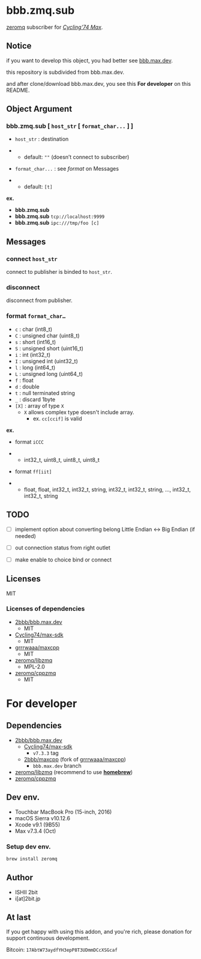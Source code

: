 # bbb.zmq.sub

[zeromq](http://zeromq.org) subscriber for [_Cycling'74 Max_](https://cycling74.com/products/max).

## Notice

if you want to develop this object, you had better see [bbb.max.dev](2bbb/bbb.max.dev).

this repository is subdivided from bbb.max.dev.

and after clone/download bbb.max.dev, you see this **For developer** on this README.

## Object Argument

### **bbb.zmq.sub** [ `host_str` [ `format_char...` ] ]

- `host_str` : destination

- - default: `""` (doesn’t connect to subscriber)

- `format_char...` : see _format_ on Messages

- - default: `[t]`

**ex.**

- **bbb.zmq.sub**
- **bbb.zmq.sub** ``tcp://localhost:9999``
- **bbb.zmq.sub** ``ipc:///tmp/foo [c]``

## Messages

### **connect** `host_str`

connect to publisher is binded to `host_str`.

### **disconnect**

disconnect from publisher.

### **format** `format_char…`

- `c` : char (int8_t)
- `C` : unsigned char (uint8_t)
- `s` : short (int16_t)
- `S` : unsigned short (uint16_t)
- `i` : int (int32_t)
- `I` : unsigned int (uint32_t)
- `l` : long (int64_t)
- `L` : unsigned long (uint64_t)
- `f` : float
- `d` : double
- `t` : null terminated string
- `_` : discard 1byte
- `[X]` : array of type `X`
  - `X` allows complex type doesn't include array.
    - ex. `cc[ccif]` is valid

**ex.**

- format `iCCC`

- - int32_t, uint8_t, uint8_t, uint8_t

- format `ff[iit]`

- - float, float, int32_t, int32_t, string, int32_t, int32_t, string, …, int32_t, int32_t, string

## TODO

- [ ] implement option about converting belong Little Endian ↔ Big Endian (if needed)


- [ ] out connection status from right outlet
- [ ] make enable to choice bind or connect

## Licenses

MIT

### Licenses of dependencies

- [2bbb/bbb.max.dev](https://github.com/2bbb/bbb.max.dev)
  - MIT
- [Cycling74/max-sdk](https://github.com/Cycling74/max-sdk)
  - MIT
- [grrrwaaa/maxcpp](https://github.com/grrrwaaa/maxcpp)
  - MIT
- [zeromq/libzmq](https://github.com/zeromq/libzmq)
  - MPL-2.0
- [zeromq/cppzmq](https://github.com/zeromq/cppzmq)
  - MIT

# For developer

## Dependencies

- [2bbb/bbb.max.dev](https://github.com/2bbb/bbb.max.dev)
  - [Cycling74/max-sdk](https://github.com/Cycling74/max-sdk)
    - `v7.3.3` tag
  - [2bbb/maxcpp](https://github.com/grrrwaaa/maxcpp) (fork of [grrrwaaa/maxcpp](https://github.com/grrrwaaa/maxcpp))
    - `bbb.max.dev` branch
- [zeromq/libzmq](https://github.com/zeromq/libzmq) (recommend to use [**homebrew**](https://brew.sh/))
- [zeromq/cppzmq](https://github.com/zeromq/cppzmq)

## Dev env.

- Touchbar MacBook Pro (15-inch, 2016)
- macOS Sierra v10.12.6
- Xcode v9.1 (9B55)
- Max v7.3.4 (Oct)

### Setup dev env.

```bash
brew install zeromq
```

## Author

* ISHII 2bit
* i[at]2bit.jp

## At last

If you get happy with using this addon, and you're rich, please donation for support continuous development.

Bitcoin: `17AbtW73aydfYH3epP8T3UDmmDCcXSGcaf`

